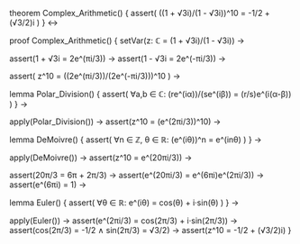 theorem Complex_Arithmetic() {
  assert(
    ((1 + √3i)/(1 - √3i))^10 = -1/2 + (√3/2)i
  )
} ↔

proof Complex_Arithmetic() {
  setVar(z: ℂ = (1 + √3i)/(1 - √3i)) →
  
  assert(1 + √3i = 2e^(πi/3)) →
  assert(1 - √3i = 2e^(-πi/3)) →
  
  assert(
    z^10 = ((2e^(πi/3))/(2e^(-πi/3)))^10
  ) →
  
  lemma Polar_Division() {
    assert(
      ∀a,b ∈ ℂ: (re^(iα))/(se^(iβ)) = (r/s)e^(i(α-β))
    )
  } →
  
  apply(Polar_Division()) →
  assert(z^10 = (e^(2πi/3))^10) →
  
  lemma DeMoivre() {
    assert(
      ∀n ∈ ℤ, θ ∈ ℝ: (e^(iθ))^n = e^(inθ)
    )
  } →
  
  apply(DeMoivre()) →
  assert(z^10 = e^(20πi/3)) →
  
  assert(20π/3 = 6π + 2π/3) →
  assert(e^(20πi/3) = e^(6πi)e^(2πi/3)) →
  assert(e^(6πi) = 1) →
  
  lemma Euler() {
    assert(
      ∀θ ∈ ℝ: e^(iθ) = cos(θ) + i·sin(θ)
    )
  } →
  
  apply(Euler()) →
  assert(e^(2πi/3) = cos(2π/3) + i·sin(2π/3)) →
  assert(cos(2π/3) = -1/2 ∧ sin(2π/3) = √3/2) →
  assert(z^10 = -1/2 + (√3/2)i)
}